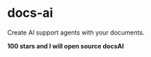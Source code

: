 # docs-ai
Create AI support agents with your documents.

**100 stars and I will open source docsAI**
